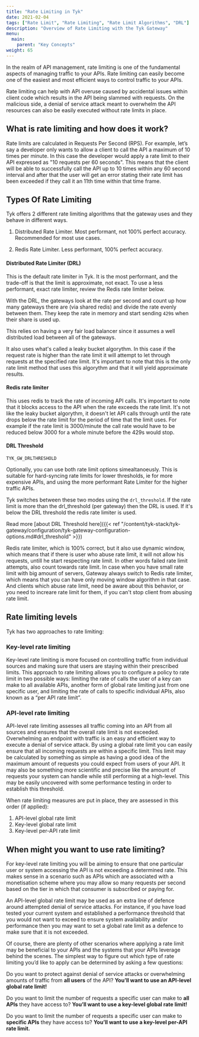 ```yaml
---
title: "Rate Limiting in Tyk"
date: 2021-02-04
tags: ["Rate Limit", "Rate Limiting", "Rate Limit Algorithms", "DRL"]
description: "Overview of Rate Limiting with the Tyk Gateway"
menu:
  main:
    parent: "Key Concepts"
weight: 65
---
```


In the realm of API management, rate limiting is one of the fundamental aspects of managing traffic to your APIs. Rate limiting can easily become one of the easiest and most efficient ways to control traffic to your APIs.

Rate limiting can help with API overuse caused by accidental issues within client code which results in the API being slammed with requests. On the malicious side, a denial of service attack meant to overwhelm the API resources can also be easily executed without rate limits in place.

## What is rate limiting and how does it work?

Rate limits are calculated in Requests Per Second (RPS). For example, let’s say a developer only wants to allow a client to call the API a maximum of 10 times per minute. In this case the developer would apply a rate limit to their API expressed as "10 requests per 60 seconds". This means that the client will be able to successfully call the API up to 10 times within any 60 second interval and after that the user will get an error stating their rate limit has been exceeded if they call it an 11th time within that time frame.

## Types Of Rate Limiting

Tyk offers 2 different rate limiting algorithms that the gateway uses and they behave in different ways.


1. Distributed Rate Limiter.  Most performant, not 100% perfect accuracy.  Recommended for most use cases.

2. Redis Rate Limiter.  Less performant, 100% perfect accuracy.

#### Distributed Rate Limiter (DRL)

This is the default rate limiter in Tyk.  It is the most performant, and the trade-off is that the limit is approximate, not exact.  To use a less performant, exact rate limiter, review the Redis rate limiter below.

With the DRL, the gateways look at the rate per second and count up how many gateways there are (via shared redis) and divide the rate evenly between them. They keep the rate in memory and start sending `429`s when their share is used up.

This relies on having a very fair load balancer since it assumes a well distributed load between all of the gateways.

It also uses what's called a leaky bucket algorythm. In this case if the request rate is higher than the rate limit it will attempt to let through requests at the specified rate limit. It's important to note that this is the only rate limit method that uses this algorythm and that it will yield approximate results.

#### Redis rate limiter
This uses redis to track the rate of incoming API calls. It's important to note that it blocks access to the API when the rate exceeds the rate limit. It's not like the leaky bucket algorythm, it doesn't let API calls through until the rate drops below the rate limit for the period of time that the limit uses. For example if the rate limit is 3000/minute the call rate would have to be reduced below 3000 for a whole minute before the 429s would stop.

#### DRL Threshold

`TYK_GW_DRLTHRESHOLD`

Optionally, you can use both rate limit options simealtanoeusly.  This is suitable for hard-syncing rate limits for lower thresholds, ie for more expensive APIs, and using the more performant Rate Limiter for the higher traffic APIs.

Tyk switches between these two modes using the `drl_threshold`. If the rate limit is more than the drl_threshold (per gateway) then the DRL is used. If it's below the DRL threshold the redis rate limiter is used.

Read more [about DRL Threshold here]({{< ref "/content/tyk-stack/tyk-gateway/configuration/tyk-gateway-configuration-options.md#drl_threshold" >}})

Redis rate limiter, which is 100% correct, but it also use dynamic window, which means that if there is user who abuse rate limit, it will not allow his requests, untill he start respecting rate limit. In other words failed rate limit attempts, also count towards rate limit.
In case when you have small rate limit with big amount of servers, Gateway always switch to Redis rate limiter, which means that you can have only moving window algorithm in that case. And clients which abuse rate limit, need be aware about this behavior, or you need to increare rate limit for them, if you can't stop client from abusing rate limit.

## Rate limiting levels

Tyk has two approaches to rate limiting: 

### Key-level rate limiting 

Key-level rate limiting is more focused on controlling traffic from individual sources and making sure that users are staying within their prescribed limits. This approach to rate limiting allows you to configure a policy to rate limit in two possible ways: limiting the rate of calls the user of a key can make to all available APIs, another form of global rate limiting just from one specific user, and limiting the rate of calls to specific individual APIs, also known as a “per API rate limit”.

### API-level rate limiting 

API-level rate limiting assesses all traffic coming into an API from all sources and ensures that the overall rate limit is not exceeded. Overwhelming an endpoint with traffic is an easy and efficient way to execute a denial of service attack. By using a global rate limit you can easily ensure that all incoming requests are within a specific limit. This limit may be calculated by something as simple as having a good idea of the maximum amount of requests you could expect from users of your API. It may also be something more scientific and precise like the amount of requests your system can handle while still performing at a high-level. This may be easily uncovered with some performance testing in order to establish this threshold.

When rate limiting measures are put in place, they are assessed in this order (if applied):

1. API-level global rate limit
2. Key-level global rate limit
3. Key-level per-API rate limit

## When might you want to use rate limiting?

For key-level rate limiting you will be aiming to ensure that one particular user or system accessing the API is not exceeding a determined rate. This makes sense in a scenario such as APIs which are associated with a monetisation scheme where you may allow so many requests per second based on the tier in which that consumer is subscribed or paying for.

An API-level global rate limit may be used as an extra line of defence around attempted denial of service attacks. For instance, if you have load tested your current system and established a performance threshold that you would not want to exceed to ensure system availability and/or performance then you may want to set a global rate limit as a defence to make sure that it is not exceeded.

Of course, there are plenty of other scenarios where applying a rate limit may be beneficial to your APIs and the systems that your APIs leverage behind the scenes. The simplest way to figure out which type of rate limiting you’d like to apply can be determined by asking a few questions:

Do you want to protect against denial of service attacks or overwhelming amounts of traffic from **all users** of the API? **You’ll want to use an API-level global rate limit!**

Do you want to limit the number of requests a specific user can make to **all APIs** they have access to? **You’ll want to use a key-level global rate limit!**

Do you want to limit the number of requests a specific user can make to **specific APIs** they have access to? **You’ll want to use a key-level per-API rate limit.**
